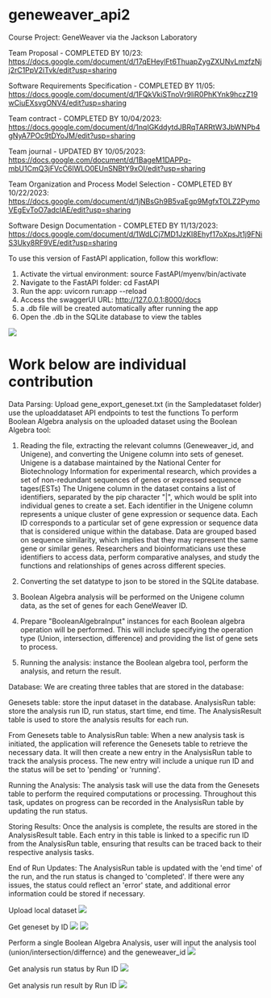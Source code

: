 # geneweaver_api2
Course Project: GeneWeaver via the Jackson Laboratory

Team Proposal - COMPLETED BY 10/23: 
https://docs.google.com/document/d/17qEHeylFt6ThuapZygZXUNvLmzfzNjj2rC1PpV2iTvk/edit?usp=sharing

Software Requirements Specification - COMPLETED BY 11/05: 
https://docs.google.com/document/d/1FQkVkiSTnoVr9IiR0PhKYnk9hczZ19wCiuEXsvgONV4/edit?usp=sharing

Team contract - COMPLETED BY 10/04/2023: 
https://docs.google.com/document/d/1nqIGKddytdJBRqTARRtW3JbWNPb4gNyA7POc9tDYoJM/edit?usp=sharing

Team journal - UPDATED BY 10/05/2023: 
https://docs.google.com/document/d/1BageM1DAPPq-mbU1CmQ3jFVcC6lWLO0EUnSNBtY9xOI/edit?usp=sharing

Team Organization and Process Model Selection - COMPLETED BY 10/22/2023: 
https://docs.google.com/document/d/1jNBsGh9B5vaEgp9MgfxTOLZ2PymoVEgEvToO7adcIAE/edit?usp=sharing

Software Design Documentation - COMPLETED BY 11/13/2023: 
https://docs.google.com/document/d/1WdLCj7MD1JzKI8Ehyf17oXpsJt1j9FNiS3Uky8RF9VE/edit?usp=sharing

To use this version of FastAPI application, follow this workflow:
1. Activate the virtual environment: source FastAPI/myenv/bin/activate
2. Navigate to the FastAPI folder: cd FastAPI
3. Run the app: uvicorn run:app --reload 
4. Access the swaggerUI URL: http://127.0.0.1:8000/docs
5. a .db file will be created automatically after running the app
6. Open the .db in the SQLite database to view the tables

![](FastAPI/Readme_image/Picture1.png)
# Work below are individual contribution
Data Parsing:
Upload gene_export_geneset.txt (in the Sampledataset folder) use the uploaddataset API endpoints to test the functions
To perform Boolean Algebra analysis on the uploaded dataset using the Boolean Algebra tool:
1.	Reading the file, extracting the relevant columns (Geneweaver_id, and Unigene), and converting the Unigene column into sets of geneset.
Unigene is a database maintained by the National Center for Biotechnology Information for experimental research, which provides a set of non-redundant sequences of genes or expressed sequence tages(ESTs)
The Unigene column in the dataset contains a list of identifiers, separated by the pip character "|", which would be split into individual genes to create a set.
Each identifier in the Unigene column represents a unique cluster of gene expression or sequence data.
Each ID corresponds to a particular set of gene expression or sequence data that is considered unique within the database. 
Data are grouped based on sequence similarity, which implies that they may represent the same gene or similar genes.
Researchers and bioinformaticians use these identifiers to access data, perform comparative analyses, and study the functions and relationships of genes across different species.

2.	Converting the set datatype to json to be stored in the SQLite database.
3.	Boolean Algebra analysis will be performed on the Unigene column data, as the set of genes for each GeneWeaver ID.
4.	Prepare "BooleanAlgebraInput" instances for each Boolean algebra operation will be performed.
    This will include specifying the operation type (Union, intersection, difference) and providing the list of gene sets to process.
5.	Running the analysis: instance the Boolean algebra tool, perform the analysis, and return the result.

Database:
We are creating three tables that are stored in the database:

Genesets table: store the input dataset in the database.
AnalysisRun table: store the analysis run ID, run status, start time, end time.
The AnalysisResult table is used to store the analysis results for each run.

From Genesets table to AnalysisRun table: 
When a new analysis task is initiated, the application will reference the Genesets table to retrieve the necessary data. 
It will then create a new entry in the AnalysisRun table to track the analysis process. 
The new entry will include a unique run ID and the status will be set to 'pending' or 'running'.

Running the Analysis: 
The analysis task will use the data from the Genesets table to perform the required computations or processing. 
Throughout this task, updates on progress can be recorded in the AnalysisRun table by updating the run status.

Storing Results: 
Once the analysis is complete, the results are stored in the AnalysisResult table. 
Each entry in this table is linked to a specific run ID from the AnalysisRun table, ensuring that results can be traced back to their respective analysis tasks.

End of Run Updates: 
The AnalysisRun table is updated with the 'end time' of the run, and the run status is changed to 'completed'. 
If there were any issues, the status could reflect an 'error' state, and additional error information could be stored if necessary.

Upload local dataset
![](FastAPI/Readme_image/Picture2.png)

Get geneset by ID
![](FastAPI/Readme_image/Picture3.png)
![](FastAPI/Readme_image/Picture4.png)

Perform a single Boolean Algebra Analysis, user will input the analysis tool (union/intersection/differnce) and the geneweaver_id
![](FastAPI/Readme_image/Picture5.png)

Get analysis run status by Run ID
![](FastAPI/Readme_image/Picture6.png)

Get analysis run result by Run ID
![](FastAPI/Readme_image/Picture7.png)
















